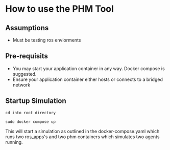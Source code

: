 # How to use the PHM Tool

## Assumptions
- Must be testing ros enviorments

## Pre-requisits
- You may start your application container in any way. Docker compose is suggested. 
- Ensure your application container either hosts or connects to a bridged network

## Startup Simulation

`cd into root directory` 

`sudo docker compose up` 

This will start a simulation as outlined in the docker-compose.yaml which runs two ros_apps's and two phm containers which simulates two agents running. 